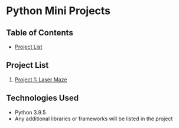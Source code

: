 # Python Mini Projects


## Table of Contents

- [Project List](#project-list)


## Project List 
1. [Project 1: Laser Maze](./Laser%20maze/)

## Technologies Used

- Python 3.9.5
- Any additional libraries or frameworks will be listed in the project 
